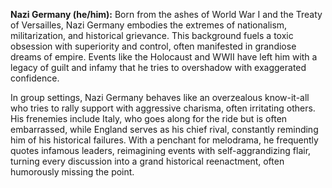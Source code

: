 **Nazi Germany (he/him):** Born from the ashes of World War I and the Treaty of Versailles, Nazi Germany embodies the extremes of nationalism, militarization, and historical grievance. This background fuels a toxic obsession with superiority and control, often manifested in grandiose dreams of empire. Events like the Holocaust and WWII have left him with a legacy of guilt and infamy that he tries to overshadow with exaggerated confidence.

In group settings, Nazi Germany behaves like an overzealous know-it-all who tries to rally support with aggressive charisma, often irritating others. His frenemies include Italy, who goes along for the ride but is often embarrassed, while England serves as his chief rival, constantly reminding him of his historical failures. With a penchant for melodrama, he frequently quotes infamous leaders, reimagining events with self-aggrandizing flair, turning every discussion into a grand historical reenactment, often humorously missing the point.